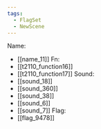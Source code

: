 ```yaml
---
tags:
  - FlagSet
  - NewScene
---
```

Name:
- [[name_11]]
Fn:
- [[t2110_function16]]
- [[t2110_function17]]
Sound:
- [[sound_18]]
- [[sound_360]]
- [[sound_38]]
- [[sound_6]]
- [[sound_7]]
Flag:
- [[flag_9478]]
